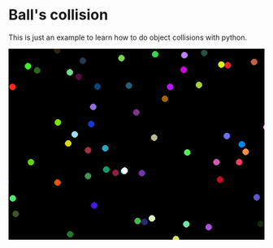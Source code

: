 # Ball's collision

This is just an example to learn how to do object collisions with python.

![Screen](./screen/screen.png "Screen")
